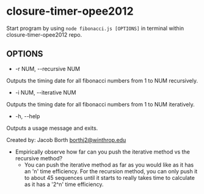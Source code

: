 # closure-timer-opee2012

Start program by using `node fibonacci.js [OPTIONS]` in terminal within closure-timer-opee2012 repo.

## OPTIONS

* -r NUM, --recursive NUM

Outputs the timing date for all fibonacci numbers from 1 to NUM recursively.

* -i NUM, --iterative NUM

Outputs the timing date for all fibonacci numbers from 1 to NUM iteratively.

* -h, --help

Outputs a usage message and exits.

Created by: Jacob Borth
borthj2@winthrop.edu

* Empirically observe how far can you push the iterative method vs the recursive method?
    * You can push the iterative method as far as you would like as it has an 'n' time efficiency. For the recursion method, you can only push it to about 45 sequences until it starts to really takes time to calculate as it has a '2^n' time efficiency.